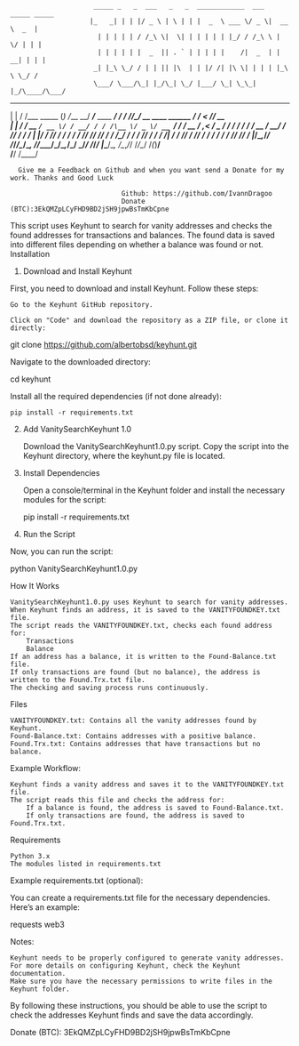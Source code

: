                          _____ _   _  ___   _   _  ____________  ___  _____ _____ 
                        |_   _| | | |/ _ \ | \ | | |  _  \ ___ \/ _ \|  __ \  _  |
                          | | | | | / /_\ \|  \| | | | | | |_/ / /_\ \ |  \/ | | |
                          | | | | | |  _  || . ` | | | | |    /|  _  | | __| | | |
                         _| |_\ \_/ / | | || |\  | | |/ /| |\ \| | | | |_\ \ \_/ /
                         \___/ \___/\_| |_/\_| \_/ |___/ \_| \_\_| |_/\____/\___/ 

 _    __            _ __        _____                      __    __ __                       __     ___ ____ 
| |  / /___ _____  (_) /___  __/ ___/___  ____ ___________/ /_  / //_/__  __  ____  ______  / /_   <  // __ \
| | / / __ `/ __ \/ / __/ / / /\__ \/ _ \/ __ `/ ___/ ___/ __ \/ ,< / _ \/ / / / / / / __ \/ __/   / // / / /
| |/ / /_/ / / / / / /_/ /_/ /___/ /  __/ /_/ / /  / /__/ / / / /| /  __/ /_/ / /_/ / / / / /_    / // /_/ / 
|___/\__,_/_/ /_/_/\__/\__, //____/\___/\__,_/_/   \___/_/ /_/_/ |_\___/\__, /\__,_/_/ /_/\__/   /_(_)____/  
                      /____/                                           /____/                                

      Give me a Feedback on Github and when you want send a Donate for my work. Thanks and Good Luck
        
                                Github: https://github.com/IvannDragoo
                                Donate (BTC):3EkQMZpLCyFHD9BD2jSH9jpwBsTmKbCpne


This script uses Keyhunt to search for vanity addresses and checks the found addresses for transactions and balances. The found data is saved into different files depending on whether a balance was found or not.
Installation
1. Download and Install Keyhunt

First, you need to download and install Keyhunt. Follow these steps:

    Go to the Keyhunt GitHub repository.

    Click on "Code" and download the repository as a ZIP file, or clone it directly:

git clone https://github.com/albertobsd/keyhunt.git

Navigate to the downloaded directory:

cd keyhunt

Install all the required dependencies (if not done already):

    pip install -r requirements.txt

2. Add VanitySearchKeyhunt 1.0

    Download the VanitySearchKeyhunt1.0.py script.
    Copy the script into the Keyhunt directory, where the keyhunt.py file is located.

3. Install Dependencies

    Open a console/terminal in the Keyhunt folder and install the necessary modules for the script:

    pip install -r requirements.txt

4. Run the Script

Now, you can run the script:

python VanitySearchKeyhunt1.0.py

How It Works

    VanitySearchKeyhunt1.0.py uses Keyhunt to search for vanity addresses.
    When Keyhunt finds an address, it is saved to the VANITYFOUNDKEY.txt file.
    The script reads the VANITYFOUNDKEY.txt, checks each found address for:
        Transactions
        Balance
    If an address has a balance, it is written to the Found-Balance.txt file.
    If only transactions are found (but no balance), the address is written to the Found.Trx.txt file.
    The checking and saving process runs continuously.

Files

    VANITYFOUNDKEY.txt: Contains all the vanity addresses found by Keyhunt.
    Found-Balance.txt: Contains addresses with a positive balance.
    Found.Trx.txt: Contains addresses that have transactions but no balance.

Example Workflow:

    Keyhunt finds a vanity address and saves it to the VANITYFOUNDKEY.txt file.
    The script reads this file and checks the address for:
        If a balance is found, the address is saved to Found-Balance.txt.
        If only transactions are found, the address is saved to Found.Trx.txt.

Requirements

    Python 3.x
    The modules listed in requirements.txt

Example requirements.txt (optional):

You can create a requirements.txt file for the necessary dependencies. Here’s an example:

requests
web3

Notes:

    Keyhunt needs to be properly configured to generate vanity addresses. For more details on configuring Keyhunt, check the Keyhunt documentation.
    Make sure you have the necessary permissions to write files in the Keyhunt folder.

By following these instructions, you should be able to use the script to check the addresses Keyhunt finds and save the data accordingly.

Donate (BTC): 3EkQMZpLCyFHD9BD2jSH9jpwBsTmKbCpne
